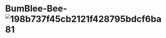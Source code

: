 # BumBlee-Bee-![198b737f45cb2121f428795bdcf6ba81](https://github.com/user-attachments/assets/7ab150bb-1b19-45ae-ad4b-c62f0113faf0)
